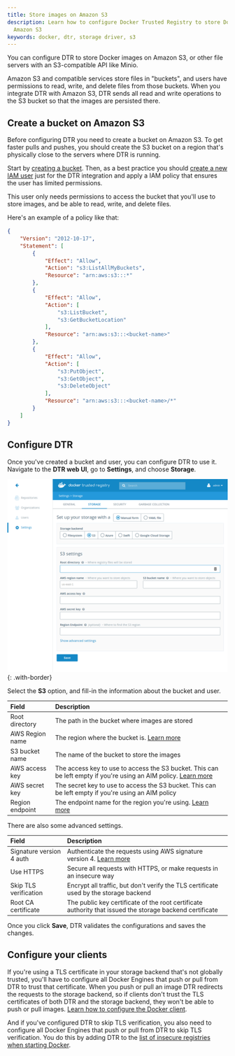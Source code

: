 ```yaml
---
title: Store images on Amazon S3
description: Learn how to configure Docker Trusted Registry to store Docker images on
  Amazon S3
keywords: docker, dtr, storage driver, s3
---
```


You can configure DTR to store Docker images on Amazon S3, or other file servers
with an S3-compatible API like Minio.

Amazon S3 and compatible services store files in "buckets", and users have
permissions to read, write, and delete files from those buckets. When you
integrate DTR with Amazon S3, DTR sends all read and write operations to the
S3 bucket so that the images are persisted there.

## Create a bucket on Amazon S3

Before configuring DTR you need to create a bucket on Amazon S3.
To get faster pulls and pushes, you should create the S3 bucket on a region
that's physically close to the servers where DTR is running.

Start by
[creating a bucket](http://docs.aws.amazon.com/AmazonS3/latest/gsg/CreatingABucket.html).
Then, as a best practice you should
[create a new IAM user](http://docs.aws.amazon.com/IAM/latest/UserGuide/id_users_create.html)
just for the DTR
integration and apply a IAM policy that ensures the user has limited permissions.

This user only needs permissions to access the bucket that you'll use to store
images, and be able to read, write, and delete files.

Here's an example of a policy like that:

```json
{
    "Version": "2012-10-17",
    "Statement": [
        {
            "Effect": "Allow",
            "Action": "s3:ListAllMyBuckets",
            "Resource": "arn:aws:s3:::*"
        },
        {
            "Effect": "Allow",
            "Action": [
                "s3:ListBucket",
                "s3:GetBucketLocation"
            ],
            "Resource": "arn:aws:s3:::<bucket-name>"
        },
        {
            "Effect": "Allow",
            "Action": [
                "s3:PutObject",
                "s3:GetObject",
                "s3:DeleteObject"
            ],
            "Resource": "arn:aws:s3:::<bucket-name>/*"
        }
    ]
}

```



## Configure DTR

Once you've created a bucket and user, you can configure DTR to use it.
Navigate to the **DTR web UI**, go to **Settings**, and choose **Storage**.

![](../../../images/s3-1.png){: .with-border}

Select the **S3** option, and fill-in the information about the bucket and
user.

| Field           | Description                                                                                                                                                                                   |
|:----------------|:----------------------------------------------------------------------------------------------------------------------------------------------------------------------------------------------|
| Root directory  | The path in the bucket where images are stored                                                                                                                                                |
| AWS Region name | The region where the bucket is. [Learn more](http://docs.aws.amazon.com/general/latest/gr/rande.html#s3_region)                                                                               |
| S3 bucket name  | The name of the bucket to store the images                                                                                                                                                    |
| AWS access key  | The access key to use to access the S3 bucket. This can be left empty if you're using an AIM policy. [Learn more](http://docs.aws.amazon.com/general/latest/gr/managing-aws-access-keys.html) |
| AWS secret key  | The secret key to use to access the S3 bucket. This can be left empty if you're using an AIM policy                                                                                           |
| Region endpoint | The endpoint name for the region you're using. [Learn more](http://docs.aws.amazon.com/general/latest/gr/rande.html#s3_region)                                                                |

There are also some advanced settings.

| Field                    | Description                                                                                                                                               |
|:-------------------------|:----------------------------------------------------------------------------------------------------------------------------------------------------------|
| Signature version 4 auth | Authenticate the requests using AWS signature version 4. [Learn more](http://docs.aws.amazon.com/AmazonS3/latest/API/sig-v4-authenticating-requests.html) |
| Use HTTPS                | Secure all requests with HTTPS, or make requests in an insecure way                                                                                       |
| Skip TLS verification    | Encrypt all traffic, but don't verify the TLS certificate used by the storage backend                                                                     |
| Root CA certificate      | The public key certificate of the root certificate authority that issued the storage backend certificate                                                  |

Once you click **Save**, DTR validates the configurations and saves the changes.

## Configure your clients

If you're using a TLS certificate in your storage backend that's not globally
trusted, you'll have to configure all Docker Engines that push or pull from DTR
to trust that certificate. When you push or pull an image DTR redirects the
requests to the storage backend, so if clients don't trust the TLS certificates
of both DTR and the storage backend, they won't be able to push or pull images.
[Learn how to configure the Docker client](../../../user/access-dtr/index.md).

And if you've configured DTR to skip TLS verification, you also need to
configure all Docker Engines that push or pull from DTR to skip TLS
verification. You do this by adding DTR to
the [list of insecure registries when starting Docker](https://docs.docker.com/engine/reference/commandline/dockerd/).
